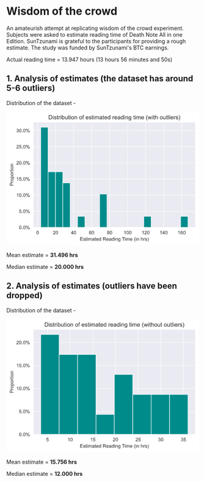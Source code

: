 # Wisdom of the crowd
An amateurish attempt at replicating wisdom of the crowd experiment. Subjects were asked to estimate reading time of Death Note All in one Edition. SunTzunami is grateful to the participants for providing a rough estimate. The study was funded by SunTzunami's BTC earnings.

Actual reading time = 13.947 hours (13 hours 56 minutes and 50s)
## 1. Analysis of estimates (the dataset has around 5-6 outliers)

Distribution of the dataset - 

![Preview](graphs/g1.png)

Mean estimate = **31.496 hrs**

Median estimate = **20.000 hrs**

## 2. Analysis of estimates (outliers have been dropped)

Distribution of the dataset - 

![Preview](graphs/g2.png)

Mean estimate = **15.756 hrs**

Median estimate = **12.000 hrs**
